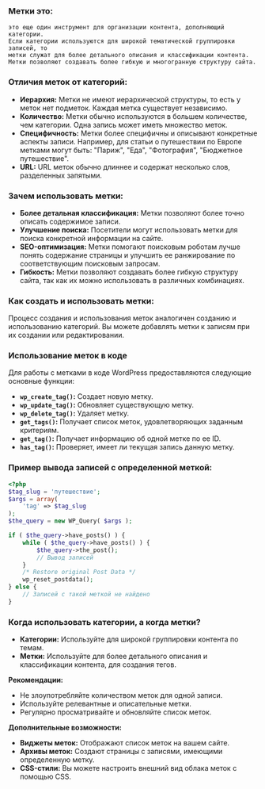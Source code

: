 ### Метки это:
	это еще один инструмент для организации контента, дополняющий категории. 
	Если категории используются для широкой тематической группировки записей, то 
	метки служат для более детального описания и классификации контента. 
	Метки позволяют создавать более гибкую и многогранную структуру сайта.


### Отличия меток от категорий:

- **Иерархия:** Метки не имеют иерархической структуры, то есть у меток нет подметок. Каждая метка существует независимо.
- **Количество:** Метки обычно используются в большем количестве, чем категории. Одна запись может иметь множество меток.
- **Специфичность:** Метки более специфичны и описывают конкретные аспекты записи. Например, для статьи о путешествии по Европе метками могут быть: "Париж", "Еда", "Фотография", "Бюджетное путешествие".
- **URL:** URL меток обычно длиннее и содержат несколько слов, разделенных запятыми.

### Зачем использовать метки:

- **Более детальная классификация:** Метки позволяют более точно описать содержимое записи.
- **Улучшение поиска:** Посетители могут использовать метки для поиска конкретной информации на сайте.
- **SEO-оптимизация:** Метки помогают поисковым роботам лучше понять содержание страницы и улучшить ее ранжирование по соответствующим поисковым запросам.
- **Гибкость:** Метки позволяют создавать более гибкую структуру сайта, так как их можно использовать в различных комбинациях.

### Как создать и использовать метки:

Процесс создания и использования меток аналогичен созданию и использованию категорий. Вы можете добавлять метки к записям при их создании или редактировании.

### Использование меток в коде

Для работы с метками в коде WordPress предоставляются следующие основные функции:

- **`wp_create_tag()`:** Создает новую метку.
- **`wp_update_tag()`:** Обновляет существующую метку.
- **`wp_delete_tag()`:** Удаляет метку.
- **`get_tags()`:** Получает список меток, удовлетворяющих заданным критериям.
- **`get_tag()`:** Получает информацию об одной метке по ее ID.
- **`has_tag()`:** Проверяет, имеет ли текущая запись данную метку.

### Пример вывода записей с определенной меткой:

```php
<?php
$tag_slug = 'путешествие';
$args = array(
    'tag' => $tag_slug
);
$the_query = new WP_Query( $args );

if ( $the_query->have_posts() ) {
    while ( $the_query->have_posts() ) {
        $the_query->the_post();
        // Вывод записей
    }
    /* Restore original Post Data */
    wp_reset_postdata();
} else {
    // Записей с такой меткой не найдено
}
```

### Когда использовать категории, а когда метки?

- **Категории:** Используйте для широкой группировки контента по темам.
- **Метки:** Используйте для более детального описания и классификации контента, для создания тегов.

**Рекомендации:**

- Не злоупотребляйте количеством меток для одной записи.
- Используйте релевантные и описательные метки.
- Регулярно просматривайте и обновляйте список меток.

**Дополнительные возможности:**

- **Виджеты меток:** Отображают список меток на вашем сайте.
- **Архивы меток:** Создают страницы с записями, имеющими определенную метку.
- **CSS-стили:** Вы можете настроить внешний вид облака меток с помощью CSS.
